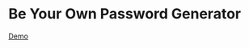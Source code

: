 # Be Your Own Password Generator

[Demo](https://hachibu.github.io/be-your-own-password-generator/)

